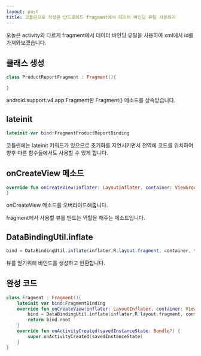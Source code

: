 ```yaml
---
layout: post
title: 코틀린으로 작성한 안드로이드 fragment에서 데이터 바인딩 유틸 사용하기
---
```


오놀은 activity와 다르게 fragment에서 데이터 바인딩 유틸을 사용하여 xml에서 id를 가져와보겠습니다.

## 클래스 생성

```kotlin
class ProductReportFragment : Fragment(){

}
```

android.support.v4.app.Fragment된 Fragment() 메소드를 상속받습니다.

## lateinit

```kotlin
lateinit var bind:FragmentProductReportBinding
```

코틀린에는 lateinit 키워드가 있으므로 초기화를 지연시키면서 전역에 코드를 위치하여 향후 다른 함수들에서도 사용할 수 있게 합니다.

## onCreateView 메소드

```kotlin
override fun onCreateView(inflater: LayoutInflater, container: ViewGroup?, savedInstanceState: Bundle?): View? {
}
```

onCreateView 메소드를 오버라이드해줍니다.

fragment에서 사용할 뷰를 만드는 역할을 해주는 메소드입니다.

## DataBindingUtil.inflate

```java
bind = DataBindingUtil.inflate(inflater,R.layout.fragment, container, false)
```

뷰를 얻기위해 바인드를 생성하고 반환합니다.

## 완성 코드

```kotlin
class Fragment : Fragment(){
    lateinit var bind:FragmentBinding
    override fun onCreateView(inflater: LayoutInflater, container: ViewGroup?, savedInstanceState: Bundle?): View? {
        bind = DataBindingUtil.inflate(inflater,R.layout.fragment, container, false)
        return bind.root
    }
    override fun onActivityCreated(savedInstanceState: Bundle?) {
        super.onActivityCreated(savedInstanceState)
    }
}
```